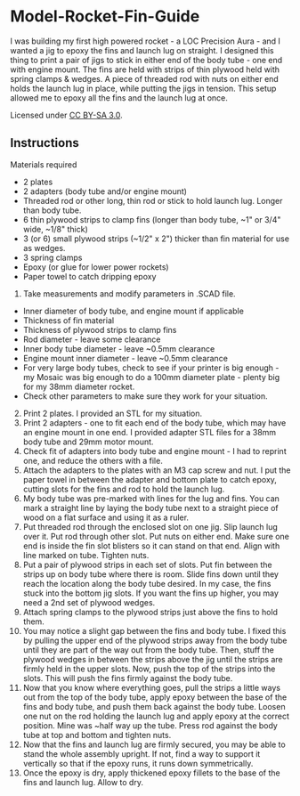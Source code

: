 Model-Rocket-Fin-Guide
======================

I was building my first high powered rocket - a LOC Precision Aura -
and I wanted a jig to epoxy the fins and launch lug on straight. I
designed this thing to print a pair of jigs to stick in either end of
the body tube - one end with engine mount. The fins are held with
strips of thin plywood held with spring clamps & wedges. A piece of
threaded rod with nuts on either end holds the launch lug in place,
while putting the jigs in tension. This setup allowed me to epoxy all
the fins and the launch lug at once.

Licensed under [CC BY-SA 3.0](http://creativecommons.org/licenses/by-sa/3.0/).

Instructions
------------

Materials required
* 2 plates
* 2 adapters (body tube and/or engine mount)
* Threaded rod or other long, thin rod or stick to hold launch lug. Longer than body tube.
* 6 thin plywood strips to clamp fins (longer than body tube, ~1" or 3/4" wide, ~1/8" thick)
* 3 (or 6) small plywood strips (~1/2" x 2") thicker than fin material for use as wedges.
* 3 spring clamps
* Epoxy (or glue for lower power rockets)
* Paper towel to catch dripping epoxy

1. Take measurements and modify parameters in .SCAD file.
* Inner diameter of body tube, and engine mount if applicable
* Thickness of fin material
* Thickness of plywood strips to clamp fins
* Rod diameter - leave some clearance
* Inner body tube diameter - leave ~0.5mm clearance
* Engine mount inner diameter - leave ~0.5mm clearance
* For very large body tubes, check to see if your printer is big enough - my Mosaic was big enough to do a 100mm diameter plate - plenty big for my 38mm diameter rocket.
* Check other parameters to make sure they work for your situation.
2. Print 2 plates. I provided an STL for my situation.
3. Print 2 adapters - one to fit each end of the body tube, which may have an engine mount in one end. I provided adapter STL files for a 38mm body tube and 29mm motor mount.
4. Check fit of adapters into body tube and engine mount - I had to reprint one, and reduce the others with a file.
5. Attach the adapters to the plates with an M3 cap screw and nut. I put the paper towel in between the adapter and bottom plate to catch epoxy, cutting slots for the fins and rod to hold the launch lug.
6. My body tube was pre-marked with lines for the lug and fins. You can mark a straight line by laying the body tube next to a straight piece of wood on a flat surface and using it as a ruler.
7. Put threaded rod through the enclosed slot on one jig. Slip launch lug over it. Put rod through other slot. Put nuts on either end. Make sure one end is inside the fin slot blisters so it can stand on that end. Align with line marked on tube. Tighten nuts.
8. Put a pair of plywood strips in each set of slots. Put fin between the strips up on body tube where there is room. Slide fins down until they reach the location along the body tube desired. In my case, the fins stuck into the bottom jig slots. If you want the fins up higher, you may need a 2nd set of plywood wedges.
7. Attach spring clamps to the plywood strips just above the fins to hold them.
9. You may notice a slight gap between the fins and body tube. I fixed this by pulling the upper end of the plywood strips away from the body tube until they are part of the way out from the body tube. Then, stuff the plywood wedges in between the strips above the jig until the strips are firmly held in the upper slots. Now, push the top of the strips into the slots. This will push the fins firmly against the body tube.
10. Now that you know where everything goes, pull the strips a little ways out from the top of the body tube, apply epoxy between the base of the fins and body tube, and push them back against the body tube. Loosen one nut on the rod holding the launch lug and apply epoxy at the correct position. Mine was ~half way up the tube. Press rod against the body tube at top and bottom and tighten nuts.
11. Now that the fins and launch lug are firmly secured, you may be able to stand the whole assembly upright. If not, find a way to support it vertically so that if the epoxy runs, it runs down symmetrically.
12. Once the epoxy is dry, apply thickened epoxy fillets to the base of the fins and launch lug. Allow to dry. 